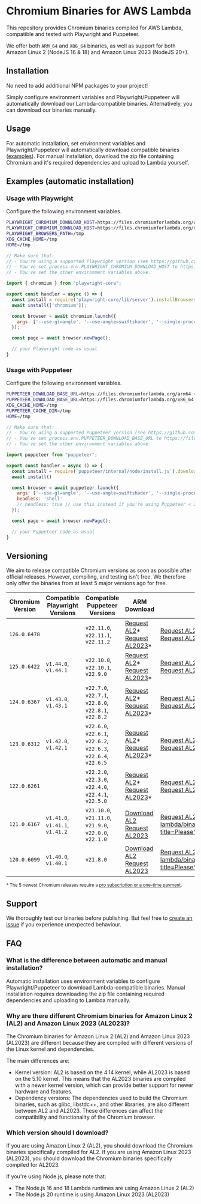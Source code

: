 # Chromium Binaries for AWS Lambda

This repository provides Chromium binaries compiled for AWS Lambda, compatible and tested with Playwright and Puppeteer. 

We offer both `ARM_64` and `X86_64` binaries, as well as support for both Amazon Linux 2 (NodeJS 16 & 18) and Amazon Linux 2023 (NodeJS 20+).

## Installation

No need to add additional NPM packages to your project! 

Simply configure environment variables and Playwright/Puppeteer will automatically download our Lambda-compatible binaries. Alternatively, you can download our binaries manually.

## Usage

For automatic installation, set environment variables and Playwright/Puppeteer will automatically download compatible binaries ([examples](#examples-automatic-installation)). For manual installation, download the zip file containing Chromium and it's required dependencies and upload to Lambda yourself.

## Examples (automatic installation)

### Usage with Playwright
Configure the following environment variables.
```bash
PLAYWRIGHT_CHROMIUM_DOWNLOAD_HOST=https://files.chromiumforlambda.org/arm64 # (if you're on ARM64)
PLAYWRIGHT_CHROMIUM_DOWNLOAD_HOST=https://files.chromiumforlambda.org/x86_64 # (if you're on x86_64)
PLAYWRIGHT_BROWSERS_PATH=/tmp
XDG_CACHE_HOME=/tmp
HOME=/tmp
```

```javascript
// Make sure that:
// - You're using a supported Playwright version (see https://github.com/chromium-for-lambda/binaries?tab=readme-ov-file#versioning).
// - You've set process.env.PLAYWRIGHT_CHROMIUM_DOWNLOAD_HOST to https://files.chromiumforlambda.org/arm64 or https://files.chromiumforlambda.org/x86_64
// - You've set the other environment variables above.

import { chromium } from "playwright-core";

export const handler = async () => {
  const install = require('playwright-core/lib/server').installBrowsersForNpmInstall;
  await install(['chromium']);

  const browser = await chromium.launch({
    args: ['--use-gl=angle', '--use-angle=swiftshader', '--single-process'],
  });

  const page = await browser.newPage();

  // your Playwright code as usual
}

```

### Usage with Puppeteer
Configure the following environment variables.
```bash
PUPPETEER_DOWNLOAD_BASE_URL=https://files.chromiumforlambda.org/arm64 # (if you're on ARM64))
PUPPETEER_DOWNLOAD_BASE_URL=https://files.chromiumforlambda.org/x86_64 # (if you're on x86_64))
XDG_CACHE_HOME=/tmp
PUPPETEER_CACHE_DIR=/tmp
HOME=/tmp
```

```javascript
// Make sure that:
// - You're using a supported Puppeteer version (see https://github.com/chromium-for-lambda/binaries?tab=readme-ov-file#versioning).
// - You've set process.env.PUPPETEER_DOWNLOAD_BASE_URL to https://files.chromiumforlambda.org/arm64 or https://files.chromiumforlambda.org/x86_64
// - You've set the other environment variables above.

import puppeteer from "puppeteer";

export const handler = async () => {
  const install = require(`puppeteer/internal/node/install.js`).downloadBrowser;
  await install()

  const browser = await puppeteer.launch({
    args: ['--use-gl=angle', '--use-angle=swiftshader', '--single-process', '--no-sandbox'],
    headless: 'shell'
    // headless: true // use this instead if you're using Puppeteer < 22
  });

  const page = await browser.newPage();

  // your Puppeteer code as usual
}
```

## Versioning

We aim to release compatible Chromium versions as soon as possible after official releases. However, compiling, and testing isn't free. We therefore only offer the binaries from at least 5 major versions ago for free.

| Chromium Version | Compatible Playwright Versions | Compatible Puppeteer Versions | ARM Download | X86 Download |
| --- | --- | --- | --- | --- |
| `126.0.6478` |  | `v22.11.0`, `v22.11.1`, `v22.11.2` | [Request AL2](mailto:hi@chromiumforlambda.org?subject=Please%20compile%20Chromium%20126.0.6478%20for%20AL2%20(ARM64)!)\*<br/>[Request AL2023](mailto:hi@chromiumforlambda.org?subject=Please%20compile%20Chromium%20126.0.6478%20for%20AL2023%20(ARM64)!)\* | [Request AL2](mailto:hi@chromiumforlambda.org?subject=Please%20compile%20Chromium%20126.0.6478%20for%20AL2%20(X86)!)\*<br/>[Request AL2023](mailto:hi@chromiumforlambda.org?subject=Please%20compile%20Chromium%20126.0.6478%20for%20AL2023%20(X86)!)\* | 
| `125.0.6422` | `v1.44.0`, `v1.44.1` | `v22.10.0`, `v22.10.1`, `v22.9.0` | [Request AL2](mailto:hi@chromiumforlambda.org?subject=Please%20compile%20Chromium%20125.0.6422%20for%20AL2%20(ARM64)!)\*<br/>[Request AL2023](mailto:hi@chromiumforlambda.org?subject=Please%20compile%20Chromium%20125.0.6422%20for%20AL2023%20(ARM64)!)\* | [Request AL2](mailto:hi@chromiumforlambda.org?subject=Please%20compile%20Chromium%20125.0.6422%20for%20AL2%20(X86)!)\*<br/>[Request AL2023](mailto:hi@chromiumforlambda.org?subject=Please%20compile%20Chromium%20125.0.6422%20for%20AL2023%20(X86)!)\* | 
| `124.0.6367` | `v1.43.0`, `v1.43.1` | `v22.7.0`, `v22.7.1`, `v22.8.0`, `v22.8.1`, `v22.8.2` | [Request AL2](mailto:hi@chromiumforlambda.org?subject=Please%20compile%20Chromium%20124.0.6367%20for%20AL2%20(ARM64)!)\*<br/>[Request AL2023](mailto:hi@chromiumforlambda.org?subject=Please%20compile%20Chromium%20124.0.6367%20for%20AL2023%20(ARM64)!)\* | [Request AL2](mailto:hi@chromiumforlambda.org?subject=Please%20compile%20Chromium%20124.0.6367%20for%20AL2%20(X86)!)\*<br/>[Request AL2023](mailto:hi@chromiumforlambda.org?subject=Please%20compile%20Chromium%20124.0.6367%20for%20AL2023%20(X86)!)\* | 
| `123.0.6312` | `v1.42.0`, `v1.42.1` | `v22.6.0`, `v22.6.1`, `v22.6.2`, `v22.6.3`, `v22.6.4`, `v22.6.5` | [Request AL2](mailto:hi@chromiumforlambda.org?subject=Please%20compile%20Chromium%20123.0.6312%20for%20AL2%20(ARM64)!)\*<br/>[Request AL2023](mailto:hi@chromiumforlambda.org?subject=Please%20compile%20Chromium%20123.0.6312%20for%20AL2023%20(ARM64)!)\* | [Request AL2](mailto:hi@chromiumforlambda.org?subject=Please%20compile%20Chromium%20123.0.6312%20for%20AL2%20(X86)!)\*<br/>[Request AL2023](mailto:hi@chromiumforlambda.org?subject=Please%20compile%20Chromium%20123.0.6312%20for%20AL2023%20(X86)!)\* | 
| `122.0.6261` |  | `v22.2.0`, `v22.3.0`, `v22.4.0`, `v22.4.1`, `v22.5.0` | [Request AL2](mailto:hi@chromiumforlambda.org?subject=Please%20compile%20Chromium%20122.0.6261%20for%20AL2%20(ARM64)!)\*<br/>[Request AL2023](mailto:hi@chromiumforlambda.org?subject=Please%20compile%20Chromium%20122.0.6261%20for%20AL2023%20(ARM64)!)\* | [Request AL2](mailto:hi@chromiumforlambda.org?subject=Please%20compile%20Chromium%20122.0.6261%20for%20AL2%20(X86)!)\*<br/>[Request AL2023](mailto:hi@chromiumforlambda.org?subject=Please%20compile%20Chromium%20122.0.6261%20for%20AL2023%20(X86)!)\* | 
| `121.0.6167` | `v1.41.0`, `v1.41.1`, `v1.41.2` | `v21.10.0`, `v21.11.0`, `v21.9.0`, `v22.0.0`, `v22.1.0` | [Download AL2](https://github.com/chromium-for-lambda/binaries/releases/tag/arm64-amazon-linux-2-chromium-121.0.6167)<br/>[Request AL2023](https://github.com/chromium-for-lambda/binaries/issues/new?title=Please%20compile%20Chromium%20121.0.6167%20for%20AL2023%20(ARM64)!) | [Request AL2](https://github.com/chromium-for-lambda/binaries/issues/new?title=Please%20compile%20Chromium%20121.0.6167%20for%20AL2%20(X86)!)<br/>[Request AL2023](https://github.com/chromium-for-lambda/binaries/issues/new?title=Please%20compile%20Chromium%20121.0.6167%20for%20AL2023%20(X86)!) | 
| `120.0.6099` | `v1.40.0`, `v1.40.1` | `v21.8.0` | [Download AL2](https://github.com/chromium-for-lambda/binaries/releases/tag/arm64-amazon-linux-2-chromium-120.0.6099)<br/>[Request AL2023](https://github.com/chromium-for-lambda/binaries/issues/new?title=Please%20compile%20Chromium%20120.0.6099%20for%20AL2023%20(ARM64)!) | [Request AL2](https://github.com/chromium-for-lambda/binaries/issues/new?title=Please%20compile%20Chromium%20120.0.6099%20for%20AL2%20(X86)!)<br/>[Request AL2023](https://github.com/chromium-for-lambda/binaries/issues/new?title=Please%20compile%20Chromium%20120.0.6099%20for%20AL2023%20(X86)!) | 

<sup>* The 5 newest Chromium releases require a [pro subscription or a one-time payment](https://pro.chromiumforlambda.org).</sup>

## Support

We thoroughly test our binaries before publishing. But feel free to [create an issue](https://github.com/chromium-for-lambda/binaries/issues) if you experience unexpected behaviour.

## FAQ
### What is the difference between automatic and manual installation?
Automatic installation uses environment variables to configure Playwright/Puppeteer to download Lambda-compatible binaries. Manual installation requires downloading the zip file containing required dependencies and uploading to Lambda manually.

### Why are there different Chromium binaries for Amazon Linux 2 (AL2) and Amazon Linux 2023 (AL2023)?
The Chromium binaries for Amazon Linux 2 (AL2) and Amazon Linux 2023 (AL2023) are different because they are compiled with different versions of the Linux kernel and dependencies. 

The main differences are:
- Kernel version: AL2 is based on the 4.14 kernel, while AL2023 is based on the 5.10 kernel. This means that the AL2023 binaries are compiled with a newer kernel version, which can provide better support for newer hardware and features.
- Dependency versions: The dependencies used to build the Chromium binaries, such as glibc, libstdc++, and other libraries, are also different between AL2 and AL2023. These differences can affect the compatibility and functionality of the Chromium browser.

### Which version should I download?
If you are using Amazon Linux 2 (AL2), you should download the Chromium binaries specifically compiled for AL2. If you are using Amazon Linux 2023 (AL2023), you should download the Chromium binaries specifically compiled for AL2023.

If you're using Node.js, please note that:
- The Node.js 16 and 18 Lambda runtimes are using Amazon Linux 2 (AL2)
- The Node.js 20 runtime is using Amazon Linux 2023 (AL2023)
